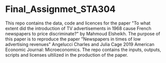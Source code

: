 # Final_Assignmet_STA304
This repo contains the data, code and licences for the paper "To what extent did the introduction of TV advertisements in 1968 cause French newspapers to price discriminate?" by Mahmoud Elsheikh. The purpose of this paper is to reproduce the paper "Newspapers in times of low advertising revenues" Angelucci Charles and Julia Cage 2019 American Economic Journal: Microeconomics. The repo contains the inputs, outputs, scripts and licenses ultilized in the production of the paper.
